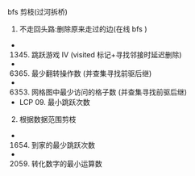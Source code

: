 bfs 剪枝(过河拆桥)

1. 不走回头路:删除原来走过的边(在线 bfs )

- 1345. 跳跃游戏 IV (visited 标记+寻找邻接时延迟删除)
- 6365. 最少翻转操作数 (并查集寻找前驱后继)
- 6353. 网格图中最少访问的格子数 (并查集寻找前驱后继)
- LCP 09. 最小跳跃次数

2. 根据数据范围剪枝

- 1654. 到家的最少跳跃次数
- 2059. 转化数字的最小运算数
